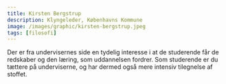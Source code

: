 ```yaml
---
title: Kirsten Bergstrup
description: Klyngeleder, Københavns Kommune
image: /images/graphic/kirsten-bergstrup.jpeg
tags: [filosofi]
---
```

Der er fra undervisernes side en tydelig interesse i at de studerende får de redskaber og den læring, som
uddannelsen fordrer. Som studerende er du tættere på underviserne, og har dermed også mere intensiv tilegnelse af stoffet.